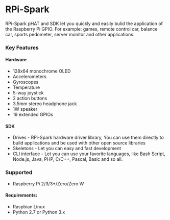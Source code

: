 <!--
---
name: RPi-Spark
class: board
type: other, display, audio, multi, sensor, IO
formfactor: pHAT
manufacturer: mobiNRG
description: RPi-Spark pHAT and SDK let you quickly and easily bulid the application of the Raspberry Pi GPIO.
url: https://www.mobinrg.com
github: https://github.com/mobinrg/rpi_spark_foundations
buy: https://www.mobinrg.com/pages/products/rpi_spark
image: 'rpi-spark.png'
pincount: 19
eeprom: no
power:
  '1':
  '2':
ground:
  '6':
  '9':
  '14':
  '20':
  '25':
  '30':
  '34':
  '39':
pin:
  '3':
    mode: i2c
  '5':
    mode: i2c
  '19':
    name: DSP_MOSI
    mode: spi
  '21':
    name: DSP_DC
    mode: spi
  '23':
    name: DSP_CLK
    mode: spi
  '24':
    name: DSP_CS
    mode: spi
  '22':
    name: MOTION_INT
    mode: input
  '13':
    name: JOY_R
    mode: input
    active: low
  '18':
    name: JOY_C
    mode: input
    active: low
  '29':
    name: JOY_U
    mode: input
    active: low
  '31':
    name: JOY_D
    mode: input
    active: low
  '37':
    name: JOY_L
    mode: input
    active: low
  '15':
    name: SW_A
    mode: input
    active: low
  '16':
    name: SW_B
    mode: input
    active: low
  '33':
    name: AUDIO_R/SPK
    mode: output
  '32':
    name: AUDIO_L
    mode: output
i2c:
  '0x68':
    name: accelerometers, gyroscopes
    device: RPISpark
-->
# RPi-Spark

RPi-Spark pHAT and SDK let you quickly and easily bulid the application of the Raspberry Pi GPIO.
For example: games, remote control car, balance car, sports pedometer, server monitor and other applications.

### Key Features

#### Hardware
* 128x64 monochrome OLED
* Accelerometers
* Gyroscopes
* Temperature
* 5-way joystick
* 2 action buttons
* 3.5mm stereo headphone jack
* 1W speaker
* 19 extended GPIOs

#### SDK
* Drives - RPi-Spark hardware driver library, You can use them directly to build applications and be used with other open source libraries
* Skeletons - Let you can easy and fast development
* CLI interface - Let you can use your favorite languages, like Bash Script, Node.js, Java, PHP, C/C++, Pascal, Basic and so all.



### Supported
* Raspberry Pi 2/3/3+/Zero/Zero W



#### Requirements:

* Raspbian Linux
* Python 2.7 or Python 3.x

